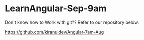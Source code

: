 # LearnAngular-Sep-9am
Don't know how to Work with git??
Refer to our repository below.

https://github.com/kiranuidev/Angular-7am-Aug
